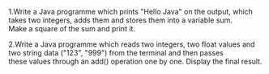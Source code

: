 
1.Write a Java programme which prints "Hello Java" on the output, which takes two integers, adds them and stores them into a variable sum. 
<br />Make a square of the sum and print it.


2.Write a Java programme which reads two integers, two float values and two string data ("123", "999") from the terminal and then passes <br />
these values through an add() operation one by one.  Display the final result. 
